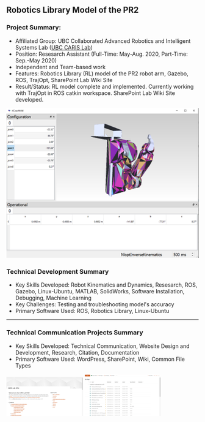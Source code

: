 ## Robotics Library Model of the PR2
### Project Summary:
* Affiliated Group: UBC Collaborated Advanced Robotics and Intelligent Systems Lab ([UBC CARIS Lab](https://caris.mech.ubc.ca/))
* Position: Resesarch Assistant (Full-Time: May-Aug. 2020, Part-Time: Sep.-May 2020)
* Independent and Team-based work
* Features: Robotics Library (RL) model of the PR2 robot arm, Gazebo, ROS, TrajOpt, SharePoint Lab Wiki Site
* Result/Status: RL model complete and implemented. Currently working with TrajOpt in ROS catkin workspace. SharePoint Lab Wiki Site developed.

<img src="images/PR2.png"/>

### Technical Development Summary

* Key Skills Developed: Robot Kinematics and Dynamics, Resesarch, ROS, Gazebo, Linux-Ubuntu, MATLAB, SolidWorks, Software Installation, Debugging, Machine Learning
* Key Challenges: Testing and troubleshooting model's accuracy
* Primary Software Used: ROS, Robotics Library, Linux-Ubuntu

---
### Technical Communication Projects Summary

* Key Skills Developed: Technical Communication, Website Design and Development, Research, Citation, Documentation
* Primary Software Used: WordPress, SharePoint, Wiki, Common File Types

<p float="left">
  <img src="images/CARIS/wiki.png" alt="New CARIS Lab Wiki" width="200"/>
  <img src="images/CARIS/pages.png" alt="Wiki Pages" width="200"/>
</p>
